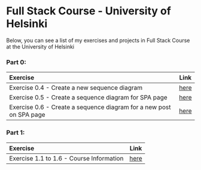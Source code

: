 # Full Stack Course - University of Helsinki

Below, you can see a list of my exercises and projects in Full Stack Course at the University of Helsinki

### Part 0:
Exercise | Link
:-- | :--:
Exercise 0.4 - Create a new sequence diagram | [here](./part0/exercise0-4.md)
Exercise 0.5 - Create a sequence diagram for SPA page | [here](./part0/exercise0-5.md)
Exercise 0.6 - Create a sequence diagram for a new post on SPA page | [here](./part0/exercise0-6.md)

### Part 1:
Exercise | Link
:-- | :--:
Exercise 1.1 to 1.6 - Course Information | [here](./part1)